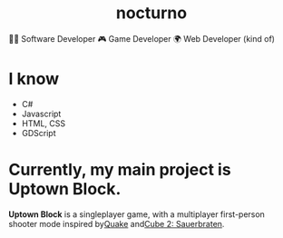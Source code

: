 <h1 align="center">nocturno</h1>

:man_technologist: Software Developer
:video_game: Game Developer
:earth_africa: Web Developer (kind of)

# I know
* C#
* Javascript
* HTML, CSS
* GDScript

# Currently, my main project is Uptown Block.
<strong>Uptown Block</strong> is a singleplayer game, with a multiplayer first-person shooter mode inspired by<a href="https://quake.bethesda.net/">Quake</a> and<a href="http://sauerbraten.org">Cube 2: Sauerbraten</a>.

